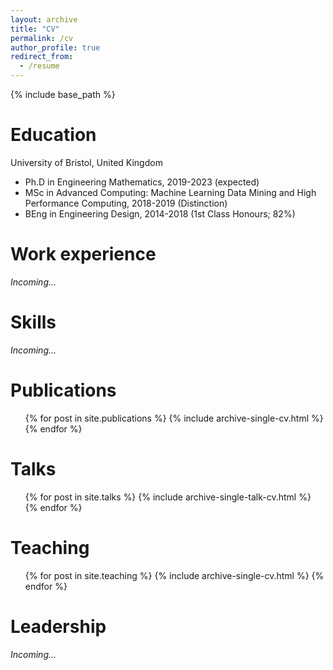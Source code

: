 ```yaml
---
layout: archive
title: "CV"
permalink: /cv
author_profile: true
redirect_from:
  - /resume
---
```


{% include base_path %}

Education
======
University of Bristol, United Kingdom

- Ph.D in Engineering Mathematics, 2019-2023 (expected)
- MSc in Advanced Computing: Machine Learning Data Mining and High Performance Computing, 2018-2019 (Distinction)
- BEng in Engineering Design, 2014-2018 (1st Class Honours; 82%)

Work experience
======
*Incoming…*

Skills
======
*Incoming…*

Publications
======
  <ul>{% for post in site.publications %}
    {% include archive-single-cv.html %}
  {% endfor %}</ul>

Talks
======
  <ul>{% for post in site.talks %}
    {% include archive-single-talk-cv.html %}
  {% endfor %}</ul>

Teaching
======
  <ul>{% for post in site.teaching %}
    {% include archive-single-cv.html %}
  {% endfor %}</ul>

Leadership
======
*Incoming…*